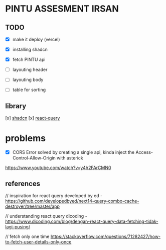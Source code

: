 # PINTU ASSESMENT IRSAN

## TODO

- [x] make it deploy (vercel)
- [x] installing shadcn
- [x] fetch PINTU api
- [ ] layouting header
- [ ] layouting body
- [ ] table for sorting


## library

[x] [shadcn](https://ui.shadcn.com/)
[x] [react-query](https://tanstack.com/query/latest)



# problems

- [x] CORS Error 
solved by creating a single api, kinda inject the Access-Control-Allow-Origin with asterick

https://www.youtube.com/watch?v=y4h2FArCMN0


## references

// inspiration for react query
developed by ed - https://github.com/developedbyed/next14-query-combo-cache-destroyer/tree/master/app

// understanding react query
dicoding - https://www.dicoding.com/blog/dengan-react-query-data-fetching-tidak-lagi-pusing/

// fetch only one time
https://stackoverflow.com/questions/71282427/how-to-fetch-user-details-only-once